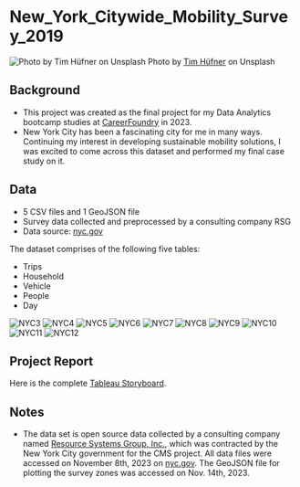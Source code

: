 # New_York_Citywide_Mobility_Survey_2019
![Photo by Tim Hüfner on Unsplash](https://github.com/PeiMeiLee/portfolio/blob/main/assets/img/tim-hufner-AqHQg1qwThw-unsplash.jpg)
Photo by [Tim Hüfner](https://unsplash.com/@huefnerdesign?utm_content=creditCopyText&amp;utm_medium=referral&amp;utm_source=unsplash) on Unsplash

## Background
- This project was created as the final project for my Data Analytics bootcamp studies at [CareerFoundry](https://careerfoundry.com) in 2023.
- New York City has been a fascinating city for me in many ways. Continuing my interest in developing sustainable mobility solutions, I was excited to come across this dataset and performed my final case study on it.

## Data
- 5 CSV files and 1 GeoJSON file
- Survey data collected and preprocessed by a consulting company RSG
- Data source: [nyc.gov](https://www.nyc.gov/html/dot/html/about/citywide-mobility-survey.shtml)

The dataset comprises of the following five tables:
* Trips
* Household
* Vehicle
* People
* Day

![NYC3](https://github.com/PeiMeiLee/portfolio/blob/main/assets/NYC/%E2%80%8ENYC.%E2%80%8E003.jpeg)
![NYC4](https://github.com/PeiMeiLee/portfolio/blob/main/assets/NYC/%E2%80%8ENYC.%E2%80%8E004.jpeg)
![NYC5](https://github.com/PeiMeiLee/portfolio/blob/main/assets/NYC/%E2%80%8ENYC.%E2%80%8E005.jpeg)
![NYC6](https://github.com/PeiMeiLee/portfolio/blob/main/assets/NYC/%E2%80%8ENYC.%E2%80%8E006.jpeg)
![NYC7](https://github.com/PeiMeiLee/portfolio/blob/main/assets/NYC/%E2%80%8ENYC.%E2%80%8E007.jpeg)
![NYC8](https://github.com/PeiMeiLee/portfolio/blob/main/assets/NYC/%E2%80%8ENYC.%E2%80%8E008.jpeg)
![NYC9](https://github.com/PeiMeiLee/portfolio/blob/main/assets/NYC/%E2%80%8ENYC.%E2%80%8E009.jpeg)
![NYC10](https://github.com/PeiMeiLee/portfolio/blob/main/assets/NYC/%E2%80%8ENYC.%E2%80%8E010.jpeg)
![NYC11](https://github.com/PeiMeiLee/portfolio/blob/main/assets/NYC/%E2%80%8ENYC.%E2%80%8E011.jpeg)
![NYC12](https://github.com/PeiMeiLee/portfolio/blob/main/assets/NYC/%E2%80%8ENYC.%E2%80%8E012.jpeg)

## Project Report
Here is the complete [Tableau Storyboard](https://public.tableau.com/views/NewYorkCityCitywideMobilitySurvey2019/Story1?:language=en-GB&:display_count=n&:origin=viz_share_link).

## Notes
- The data set is open source data collected by a consulting company named [Resource Systems Group, Inc.](https://rsginc.com), which was contracted by the New York City government for the CMS project. All data files were accessed on November 8th, 2023 on [nyc.gov](https://www.nyc.gov/html/dot/html/about/citywide-mobility-survey.shtml). The GeoJSON file for plotting the survey zones was accessed on Nov. 14th, 2023.

